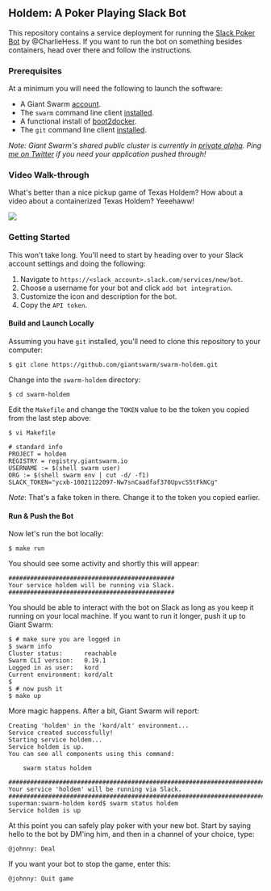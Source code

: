 ## Holdem: A Poker Playing Slack Bot 
This repository contains a service deployment for running the [Slack Poker Bot](https://github.com/CharlieHess/slack-poker-bot) by @CharlieHess. If you want to run the bot on something besides containers, head over there and follow the instructions.

### Prerequisites
At a minimum you will need the following to launch the software:

* A Giant Swarm [account](https://giantswarm.io/request-invite/).
* The `swarm` command line client [installed](http://docs.giantswarm.io/reference/installation/).
* A functional install of [boot2docker](https://github.com/giantswarm/boot2docker).
* The `git` command line client [installed](https://git-scm.com/downloads).

*Note: Giant Swarm's shared public cluster is currently in [private alpha](https://giantswarm.io/request-invite/). Ping [me on Twitter](https://twitter.com/kordless) if you need your application pushed through!*

### Video Walk-through
What's better than a nice pickup game of Texas Holdem? How about a video about a containerized Texas Holdem? Yeeehaww!

[![](https://raw.githubusercontent.com/giantswarm/swarm-wercker/master/static/video.png)](https://vimeo.com/134043502)

### Getting Started
This won't take long. You'll need to start by heading over to your Slack account settings and doing the following:

1. Navigate to `https://<slack_account>.slack.com/services/new/bot`.
1. Choose a username for your bot and click `add bot integration`.
1. Customize the icon and description for the bot.
1. Copy the `API token`.

#### Build and Launch Locally
Assuming you have `git` installed, you'll need to clone this repository to your computer:

```
$ git clone https://github.com/giantswarm/swarm-holdem.git
```

Change into the `swarm-holdem` directory:

```
$ cd swarm-holdem
```

Edit the `Makefile` and change the `TOKEN` value to be the token you copied from the last step above:

```
$ vi Makefile

# standard info
PROJECT = holdem
REGISTRY = registry.giantswarm.io
USERNAME := $(shell swarm user)
ORG := $(shell swarm env | cut -d/ -f1)
SLACK_TOKEN="ycxb-10021122097-Nw7snCaadfaf370UpvcS5tFkNCg"
```

*Note*: That's a fake token in there. Change it to the token you copied earlier.

#### Run & Push the Bot

Now let's run the bot locally:

```
$ make run
```

You should see some activity and shortly this will appear:

```
##############################################
Your service holdem will be running via Slack.
##############################################
```

You should be able to interact with the bot on Slack as long as you keep it running on your local machine. If you want to run it longer, push it up to Giant Swarm:

```
$ # make sure you are logged in
$ swarm info
Cluster status:      reachable
Swarm CLI version:   0.19.1
Logged in as user:   kord
Current environment: kord/alt
$ 
$ # now push it
$ make up
```

More magic happens. After a bit, Giant Swarm will report:

```
Creating 'holdem' in the 'kord/alt' environment...
Service created successfully!
Starting service holdem...
Service holdem is up.
You can see all components using this command:

    swarm status holdem

##########################################################################
Your service 'holdem' will be running via Slack.
##########################################################################
superman:swarm-holdem kord$ swarm status holdem
Service holdem is up
```

At this point you can safely play poker with your new bot. Start by saying hello to the bot by DM'ing him, and then in a channel of your choice, type:

```
@johnny: Deal
```

If you want your bot to stop the game, enter this:

```
@johnny: Quit game
```